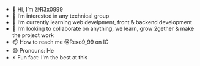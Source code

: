 - 👋 Hi, I’m @R3x0999
- 👀 I’m interested in any technical group
- 🌱 I’m currently learning web develpment, front & backend development
- 💞️ I’m looking to collaborate on anything, we learn, grow 2gether & make the project work
- 📫 How to reach me @Rexo9_99 on IG
- 😄 Pronouns: He
- ⚡ Fun fact: I'm the best at this

<!---
R3x0999/R3x0999 is a ✨ special ✨ repository because its `README.md` (this file) appears on your GitHub profile.
You can click the Preview link to take a look at your changes.
--->
